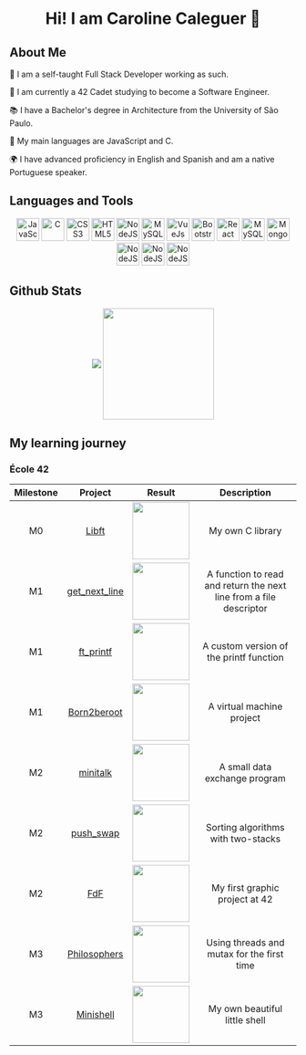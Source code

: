 <h1 align="center">Hi! I am Caroline Caleguer 👋  </h1>

## About Me
 <p align="left" width="300">
     <p>💼 I am a self-taught Full Stack Developer working as such.</p>
     <p>🌱 I am currently a 42 Cadet studying to become a Software Engineer.</p>
     <p>📚 I have a Bachelor's degree in Architecture from the University of São Paulo.</p>
     <p>🌟 My main languages are JavaScript and C.</p>
     <p>🌍 I have advanced proficiency in English and Spanish and am a native Portuguese speaker.</p>
 </p>
 
## Languages and Tools
<p align="center">
  <img src="https://cdn.jsdelivr.net/gh/devicons/devicon/icons/javascript/javascript-plain.svg" alt="JavaScript" width="40" height="40"/>
  <img src="https://cdn.jsdelivr.net/gh/devicons/devicon/icons/c/c-plain.svg" alt="C" width="40" height="40"/>
  <img src="https://cdn.jsdelivr.net/gh/devicons/devicon/icons/css3/css3-plain.svg" alt="CSS3" width="40" height="40"/>
  <img src="https://cdn.jsdelivr.net/gh/devicons/devicon/icons/html5/html5-plain.svg" alt="HTML5" width="40" height="40"/>
  <img src="https://cdn.jsdelivr.net/gh/devicons/devicon/icons/nodejs/nodejs-plain.svg" alt="NodeJS" width="40" height="40"/>
  <img src="https://cdn.jsdelivr.net/gh/devicons/devicon/icons/sqldeveloper/sqldeveloper-plain.svg" alt="MySQL" width="40" height="40"/>
  <img src="https://cdn.jsdelivr.net/gh/devicons/devicon/icons/vuejs/vuejs-original.svg" alt="VueJs" width="40" height="40"/>
  <img src="https://cdn.jsdelivr.net/gh/devicons/devicon/icons/bootstrap/bootstrap-original.svg" alt="Bootstrap" width="40" height="40"/>
  <img src="https://cdn.jsdelivr.net/gh/devicons/devicon/icons/react/react-original.svg" alt="React" width="40" height="40"/>
  <img src="https://cdn.jsdelivr.net/gh/devicons/devicon/icons/mysql/mysql-original.svg" alt="MySQL" width="40" height="40"/>
  <img src="https://cdn.jsdelivr.net/gh/devicons/devicon/icons/mongodb/mongodb-original.svg" alt="MongoDB" width="40" height="40"/>
  <img src="https://cdn.jsdelivr.net/gh/devicons/devicon/icons/photoshop/photoshop-original.svg" alt="NodeJS" width="40" height="40"/>
  <img src="https://cdn.jsdelivr.net/gh/devicons/devicon/icons/figma/figma-original.svg" alt="NodeJS" width="40" height="40"/>
  <img src="https://cdn.jsdelivr.net/gh/devicons/devicon/icons/postman/postman-plain.svg" alt="NodeJS" width="40" height="40"/>
</p>

## Github Stats
      
<p align="center">
    <img align="center" src="https://github-readme-stats.vercel.app/api?username=carolcal&show_icons=true&hide_border=true&title_color=94b4a4&amp&icon_color=FFFFFF&amp&text_color=FFFFFF&amp&bg_color=000000&count_private=true&include_all_commits=true"/>
    <img align="center" height="195px" src="https://github-readme-stats.vercel.app/api/top-langs/?username=carolcal&text_color=FFFFFF&bg_color=000000&title_color=94b4a4&langs_count=15&layout=compact&hide_border=true" />
</p>

## My learning journey

### École 42

| Milestone | Project | Result | Description |
|:---------:|:-------:|:-----:|:-----------:|
| M0 | [Libft](https://github.com/carolcal/42_libft) | <img src="https://github.com/user-attachments/assets/63d993d4-fbd8-4dc7-8645-767d66be3e66" width="100"/> | My own C library |
| M1 | [get_next_line](https://github.com/carolcal/42_gnl) | <img src="https://github.com/user-attachments/assets/63d993d4-fbd8-4dc7-8645-767d66be3e66" width="100"/> | A function to read and return the next line from a file descriptor |
| M1 | [ft_printf](https://github.com/carolcal/42_printf) | <img src="https://github.com/user-attachments/assets/7c078903-56c4-4ad8-881c-eeb719aa9fe6" width="100"/> | A custom version of the printf function |
| M1 | [Born2beroot](https://github.com/carolcal/42_born2beroot) | <img src="https://github.com/user-attachments/assets/7c078903-56c4-4ad8-881c-eeb719aa9fe6" width="100"/> | A virtual machine project |
| M2 | [minitalk](https://github.com/carolcal/42_minitalk) | <img src="https://github.com/user-attachments/assets/63d993d4-fbd8-4dc7-8645-767d66be3e66" width="100"/> | A small data exchange program |
| M2 | [push_swap](https://github.com/carolcal/42_pushswap) | <img src="https://github.com/user-attachments/assets/63d993d4-fbd8-4dc7-8645-767d66be3e66" width="100"/> | Sorting algorithms with two-stacks |
| M2 | [FdF](https://github.com/carolcal/42_fdf) | <img src="https://github.com/user-attachments/assets/63d993d4-fbd8-4dc7-8645-767d66be3e66" width="100"/> | My first graphic project at 42 |
| M3 | [Philosophers](https://github.com/carolcal/42_philosophers) | <img src="https://github.com/user-attachments/assets/7c078903-56c4-4ad8-881c-eeb719aa9fe6" width="100"/> | Using threads and mutax for the first time |
| M3 | [Minishell](https://github.com/carolcal/42-minishell) | <img src="https://github.com/user-attachments/assets/63d993d4-fbd8-4dc7-8645-767d66be3e66" width="100"/> | My own beautiful little shell |
